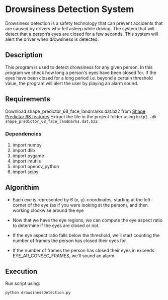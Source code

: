 # Drowsiness Detection System
Drowsiness detection is a safety technology that can prevent accidents that are caused by drivers who fell asleep while driving. The system that will detect that a person’s 
eyes are closed for a few seconds. This system will alert the driver when drowsiness is detected.


## Description
This program is used to detect drowsiness for any given person. In this program we check how long a person's eyes have been closed for. If the eyes have been closed for a 
long period i.e. beyond a certain threshold value, the program will alert the user by playing an alarm sound.

## Requirements
Download shape_predictor_68_face_landmarks.dat.bz2 from [Shape Predictor 68 features](http://dlib.net/files/shape_predictor_68_face_landmarks.dat.bz2) Extract the file in 
the project folder using 
  ``bzip2 -dk shape_predictor_68_face_landmarks.dat.bz2``


### Dependencies
1. import numpy
2. import dlib
3. import pygame
4. import imutils
5. import opencv_python
6. import scipy 

## Algorithim
* Each eye is represented by 6 (x, y)-coordinates, starting at the left-corner of the eye (as if you were looking at the person), and then working clockwise around the eye

* Now that we have the eye regions, we can compute the eye aspect ratio to determine if the eyes are closed or not.

* If the eye aspect ratio falls below the threshold, we’ll start counting the number of frames the person has closed their eyes for.

* If the number of frames the person has closed their eyes in exceeds EYE_AR_CONSEC_FRAMES, we’ll sound an alarm.


## Execution

Run script using:
```
python drowsinessDetection.py
```
